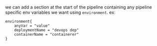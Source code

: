 we can add a section at the start of the pipeline containing any pipeline specific env variables we want using `environment`.
ex:
```
environment{
	anyVar = "value"
	deploymentName = "devops dep"
	containerName = "containerer"
}
```